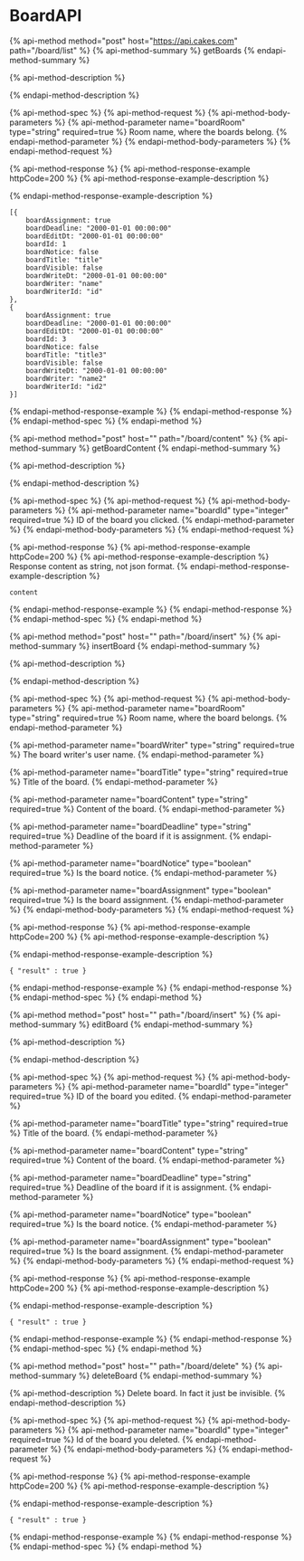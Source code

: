 # BoardAPI

{% api-method method="post" host="https://api.cakes.com" path="/board/list" %}
{% api-method-summary %}
getBoards
{% endapi-method-summary %}

{% api-method-description %}

{% endapi-method-description %}

{% api-method-spec %}
{% api-method-request %}
{% api-method-body-parameters %}
{% api-method-parameter name="boardRoom" type="string" required=true %}
Room name, where the boards belong.
{% endapi-method-parameter %}
{% endapi-method-body-parameters %}
{% endapi-method-request %}

{% api-method-response %}
{% api-method-response-example httpCode=200 %}
{% api-method-response-example-description %}

{% endapi-method-response-example-description %}

```text
[{
    boardAssignment: true
    boardDeadline: "2000-01-01 00:00:00"
    boardEditDt: "2000-01-01 00:00:00"
    boardId: 1
    boardNotice: false
    boardTitle: "title"
    boardVisible: false
    boardWriteDt: "2000-01-01 00:00:00"
    boardWriter: "name"
    boardWriterId: "id"
},
{
    boardAssignment: true
    boardDeadline: "2000-01-01 00:00:00"
    boardEditDt: "2000-01-01 00:00:00"
    boardId: 3
    boardNotice: false
    boardTitle: "title3"
    boardVisible: false
    boardWriteDt: "2000-01-01 00:00:00"
    boardWriter: "name2"
    boardWriterId: "id2"
}]
```

{% endapi-method-response-example %}
{% endapi-method-response %}
{% endapi-method-spec %}
{% endapi-method %}

{% api-method method="post" host="" path="/board/content" %}
{% api-method-summary %}
getBoardContent
{% endapi-method-summary %}

{% api-method-description %}

{% endapi-method-description %}

{% api-method-spec %}
{% api-method-request %}
{% api-method-body-parameters %}
{% api-method-parameter name="boardId" type="integer" required=true %}
ID of the board you clicked.
{% endapi-method-parameter %}
{% endapi-method-body-parameters %}
{% endapi-method-request %}

{% api-method-response %}
{% api-method-response-example httpCode=200 %}
{% api-method-response-example-description %}
Response content as string, not json format.
{% endapi-method-response-example-description %}

```text
content
```

{% endapi-method-response-example %}
{% endapi-method-response %}
{% endapi-method-spec %}
{% endapi-method %}

{% api-method method="post" host="" path="/board/insert" %}
{% api-method-summary %}
insertBoard
{% endapi-method-summary %}

{% api-method-description %}

{% endapi-method-description %}

{% api-method-spec %}
{% api-method-request %}
{% api-method-body-parameters %}
{% api-method-parameter name="boardRoom" type="string" required=true %}
Room name, where the board belongs.
{% endapi-method-parameter %}

{% api-method-parameter name="boardWriter" type="string" required=true %}
The board writer's user name.
{% endapi-method-parameter %}

{% api-method-parameter name="boardTitle" type="string" required=true %}
Title of the board.
{% endapi-method-parameter %}

{% api-method-parameter name="boardContent" type="string" required=true %}
Content of the board.
{% endapi-method-parameter %}

{% api-method-parameter name="boardDeadline" type="string" required=true %}
Deadline of the board if it is assignment.
{% endapi-method-parameter %}

{% api-method-parameter name="boardNotice" type="boolean" required=true %}
Is the board notice.
{% endapi-method-parameter %}

{% api-method-parameter name="boardAssignment" type="boolean" required=true %}
Is the board assignment.
{% endapi-method-parameter %}
{% endapi-method-body-parameters %}
{% endapi-method-request %}

{% api-method-response %}
{% api-method-response-example httpCode=200 %}
{% api-method-response-example-description %}

{% endapi-method-response-example-description %}

```text
{ "result" : true }
```

{% endapi-method-response-example %}
{% endapi-method-response %}
{% endapi-method-spec %}
{% endapi-method %}

{% api-method method="post" host="" path="/board/insert" %}
{% api-method-summary %}
editBoard
{% endapi-method-summary %}

{% api-method-description %}

{% endapi-method-description %}

{% api-method-spec %}
{% api-method-request %}
{% api-method-body-parameters %}
{% api-method-parameter name="boardId" type="integer" required=true %}
ID of the board you edited.
{% endapi-method-parameter %}

{% api-method-parameter name="boardTitle" type="string" required=true %}
Title of the board.
{% endapi-method-parameter %}

{% api-method-parameter name="boardContent" type="string" required=true %}
Content of the board.
{% endapi-method-parameter %}

{% api-method-parameter name="boardDeadline" type="string" required=true %}
Deadline of the board if it is assignment.
{% endapi-method-parameter %}

{% api-method-parameter name="boardNotice" type="boolean" required=true %}
Is the board notice.
{% endapi-method-parameter %}

{% api-method-parameter name="boardAssignment" type="boolean" required=true %}
Is the board assignment.
{% endapi-method-parameter %}
{% endapi-method-body-parameters %}
{% endapi-method-request %}

{% api-method-response %}
{% api-method-response-example httpCode=200 %}
{% api-method-response-example-description %}

{% endapi-method-response-example-description %}

```text
{ "result" : true }
```

{% endapi-method-response-example %}
{% endapi-method-response %}
{% endapi-method-spec %}
{% endapi-method %}

{% api-method method="post" host="" path="/board/delete" %}
{% api-method-summary %}
deleteBoard
{% endapi-method-summary %}

{% api-method-description %}
Delete board. In fact it just be invisible.
{% endapi-method-description %}

{% api-method-spec %}
{% api-method-request %}
{% api-method-body-parameters %}
{% api-method-parameter name="boardId" type="integer" required=true %}
Id of the board you deleted.
{% endapi-method-parameter %}
{% endapi-method-body-parameters %}
{% endapi-method-request %}

{% api-method-response %}
{% api-method-response-example httpCode=200 %}
{% api-method-response-example-description %}

{% endapi-method-response-example-description %}

```
{ "result" : true }
```

{% endapi-method-response-example %}
{% endapi-method-response %}
{% endapi-method-spec %}
{% endapi-method %}
